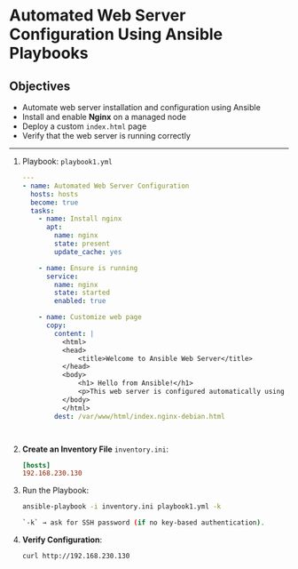 # Automated Web Server Configuration Using Ansible Playbooks

## Objectives

- Automate web server installation and configuration using Ansible
- Install and enable **Nginx** on a managed node
- Deploy a custom `index.html` page
- Verify that the web server is running correctly
---
1. Playbook: `playbook1.yml`
    ```yaml
    ---
    - name: Automated Web Server Configuration
      hosts: hosts
      become: true
      tasks:
        - name: Install nginx
          apt:
            name: nginx
            state: present
            update_cache: yes

        - name: Ensure is running
          service:
            name: nginx
            state: started
            enabled: true

        - name: Customize web page
          copy:
            content: |
              <html>
              <head>
                  <title>Welcome to Ansible Web Server</title>
              </head>
              <body>
                  <h1> Hello from Ansible!</h1>
                  <p>This web server is configured automatically using Ansible.</p>
              </body>
              </html>
            dest: /var/www/html/index.nginx-debian.html




2. **Create an Inventory File** `inventory.ini`:
   ```ini
   [hosts]
   192.168.230.130
   

3. Run the Playbook:
   ```bash
   ansible-playbook -i inventory.ini playbook1.yml -k
   
   `-k` → ask for SSH password (if no key-based authentication).
   
4. **Verify Configuration**: 
   ```bash
   curl http://192.168.230.130
   
